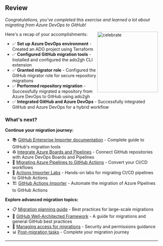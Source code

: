 ## Review

_Congratulations, you've completed this exercise and learned a lot about migrating from Azure DevOps to GitHub!_

<img src="https://octodex.github.com/images/jetpacktocat.png" alt="celebrate" width=200 align=right>

Here's a recap of your accomplishments:

- ✅ **Set up Azure DevOps environment** - Created an ADO project using Terraform
- ✅ **Configured GitHub migration tools** - Installed and configured the ado2gh CLI extension
- ✅ **Granted migrator role** - Configured the GitHub migrator role for secure repository migrations
- ✅ **Performed repository migration** - Successfully migrated a repository from Azure DevOps to GitHub using ado2gh
- ✅ **Integrated GitHub and Azure DevOps** - Successfully integrated GitHub and Azure DevOps for a hybrid workflow

### What's next?

**Continue your migration journey:**

- 📚 [GitHub Enterprise Importer documentation](https://docs.github.com/migrations/using-github-enterprise-importer) - Complete guide to GitHub's migration tools
- ♻️ [Integrate Azure Boards and Pipelines](https://learn.microsoft.com/azure/devops/cross-service/github-integration?view=azure-devops) - Connect GitHub repositories with Azure DevOps Boards and Pipelines
- 🔄 [Migrating Azure Pipelines to GitHub Actions](https://docs.github.com/actions/migrating-to-github-actions/migrating-from-azure-pipelines-to-github-actions) - Convert your CI/CD workflows
- 🧪 [Actions Importer Labs](https://github.com/actions/importer-labs) - Hands-on labs for migrating CI/CD pipelines to GitHub Actions
- 🏗️ [GitHub Actions Importer](https://docs.github.com/actions/migrating-to-github-actions/automating-migration-with-github-actions-importer) - Automate the migration of Azure Pipelines to GitHub Actions


**Explore advanced migration topics:**

- 📋 [Migration planning guide](https://docs.github.com/migrations/using-github-enterprise-importer/migrating-from-azure-devops-to-github-enterprise-cloud/overview-of-a-migration-from-azure-devops-to-github-enterprise-cloud) - Best practices for large-scale migrations
- 📜 [GitHub Well-Architected Framework](https://wellarchitected.github.com/library/scenarios/migrations/azure-devops-migration-guide/) - A guide for migrations and general GitHub best practices
- 🔐 [Managing access for migrations](https://docs.github.com/migrations/using-github-enterprise-importer/migrating-from-azure-devops-to-github-enterprise-cloud/managing-access-for-a-migration-from-azure-devops) - Security and permissions guidance
- 📊 [Post-migration tasks](https://docs.github.com/migrations/using-github-enterprise-importer/completing-your-migration-with-github-enterprise-importer) - Complete your migration journey

---
